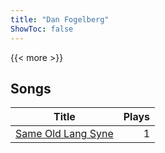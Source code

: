 ```yaml
---
title: "Dan Fogelberg"
ShowToc: false
---
```


{{< more >}}

## Songs
Title | Plays 
----- | -----: 
[Same Old Lang Syne](/songs/same-old-lang-syne) | 1

